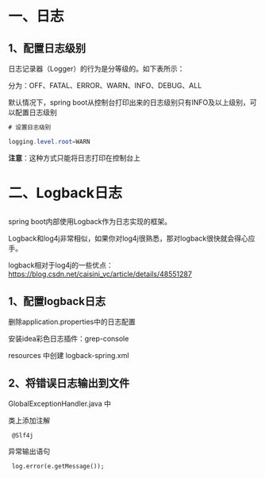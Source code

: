 # 一、日志

## 1、配置日志级别

日志记录器（Logger）的行为是分等级的。如下表所示：

分为：OFF、FATAL、ERROR、WARN、INFO、DEBUG、ALL

默认情况下，spring boot从控制台打印出来的日志级别只有INFO及以上级别，可以配置日志级别

```java
# 设置日志级别

logging.level.root=WARN
```

**注意**：这种方式只能将日志打印在控制台上

# 二、Logback日志

## 

spring boot内部使用Logback作为日志实现的框架。

Logback和log4j非常相似，如果你对log4j很熟悉，那对logback很快就会得心应手。

logback相对于log4j的一些优点：https://blog.csdn.net/caisini_vc/article/details/48551287

## 1、配置logback日志

删除application.properties中的日志配置

安装idea彩色日志插件：grep-console

resources 中创建 logback-spring.xml 

## 2、将错误日志输出到文件

GlobalExceptionHandler.java 中

类上添加注解



```
 @Slf4j
```

异常输出语句

```
 log.error(e.getMessage());
```